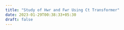 ```yaml
---
title: "Study of Hwr and Fwr Using Ct Transformer"
date: 2023-01-29T00:38:33+05:30
draft: false
---
```


